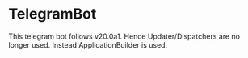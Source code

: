 # TelegramBot
This telegram bot follows v20.0a1. Hence Updater/Dispatchers are no longer used. Instead ApplicationBuilder is used.
